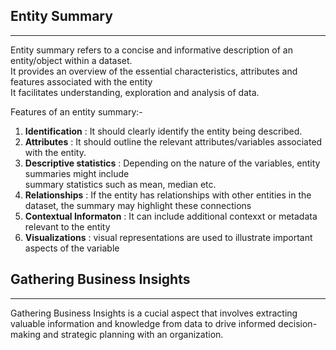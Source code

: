 ## Entity Summary

---

Entity summary refers to a concise and informative description of an entity/object within a dataset. <br>
It provides an overview of the essential characteristics, attributes and features associated with the entity<br>
It facilitates understanding, exploration and analysis of data.

Features of an entity summary:-

1. **Identification** : It should clearly identify the entity being described.
2. **Attributes** : It should outline the relevant attributes/variables associated with the entity.
3. **Descriptive statistics** : Depending on the nature of the variables, entity summaries might include <br> summary statistics such as mean, median etc.
4. **Relationships** : If the entity has relationships with other entities in the dataset, the summary may highlight these connections
5. **Contextual Informaton** : It can include additional contexxt or metadata relevant to the entity
6. **Visualizations** : visual representations are used to illustrate important aspects of the variable

## Gathering Business Insights

---

<bold>Gathering Business Insights</bold> is a cucial aspect that involves extracting valuable information and knowledge from data to drive informed decision-making and strategic planning with an organization.